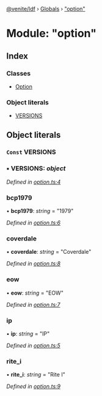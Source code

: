 [@venite/ldf](../README.md) › [Globals](../globals.md) › ["option"](_option_.md)

# Module: "option"

## Index

### Classes

* [Option](../classes/_option_.option.md)

### Object literals

* [VERSIONS](_option_.md#const-versions)

## Object literals

### `Const` VERSIONS

### ▪ **VERSIONS**: *object*

*Defined in [option.ts:4](https://github.com/gbj/venite/blob/28faca1/ldf/src/option.ts#L4)*

###  bcp1979

• **bcp1979**: *string* = "1979"

*Defined in [option.ts:6](https://github.com/gbj/venite/blob/28faca1/ldf/src/option.ts#L6)*

###  coverdale

• **coverdale**: *string* = "Coverdale"

*Defined in [option.ts:8](https://github.com/gbj/venite/blob/28faca1/ldf/src/option.ts#L8)*

###  eow

• **eow**: *string* = "EOW"

*Defined in [option.ts:7](https://github.com/gbj/venite/blob/28faca1/ldf/src/option.ts#L7)*

###  ip

• **ip**: *string* = "IP"

*Defined in [option.ts:5](https://github.com/gbj/venite/blob/28faca1/ldf/src/option.ts#L5)*

###  rite_i

• **rite_i**: *string* = "Rite I"

*Defined in [option.ts:9](https://github.com/gbj/venite/blob/28faca1/ldf/src/option.ts#L9)*
